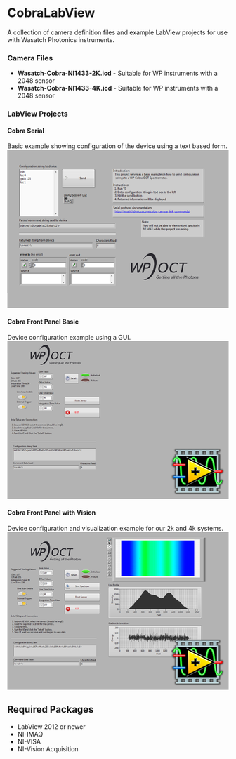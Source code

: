 # CobraLabView

A collection of camera definition files and example LabView projects for use with Wasatch Photonics instruments.

### Camera Files

- **Wasatch-Cobra-NI1433-2K.icd** - Suitable for WP instruments with a 2048 sensor
- **Wasatch-Cobra-NI1433-4K.icd** - Suitable for WP instruments with a 2048 sensor

### LabView Projects

#### Cobra Serial ####
Basic example showing configuration of the device using a text based form.
![Cobra Serial Example](/images/Cobra_serial.png "Cobra Serial Example") 

#### Cobra Front Panel Basic ####
Device configuration example using a GUI.
![Cobra GUI Example](/images/Cobra_basic.png "Cobra GUI") 

#### Cobra Front Panel with Vision ####
Device configuration and visualization example for our 2k and 4k systems.
![Cobra Visualization](/images/Cobra_vision.png "Cobra Vision") 
 

## Required Packages
- LabView 2012 or newer
- NI-IMAQ
- NI-VISA
- NI-Vision Acquisition
